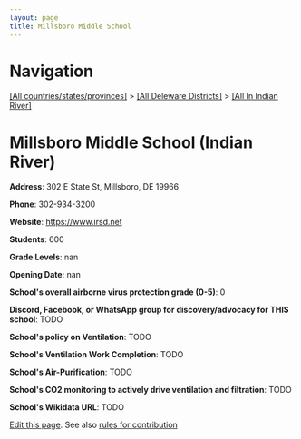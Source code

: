 ```yaml
---
layout: page
title: Millsboro Middle School
---
```

# Navigation

[[All countries/states/provinces]](../../..) > [[All Deleware Districts]](../..) > [[All In Indian River]](..)

# Millsboro Middle School (Indian River)

**Address**: 302 E State St, Millsboro, DE 19966

**Phone**: 302-934-3200

**Website**: <https://www.irsd.net>

**Students**: 600

**Grade Levels**: nan

**Opening Date**: nan

**School's overall airborne virus protection grade (0-5)**: 0

**Discord, Facebook, or WhatsApp group for discovery/advocacy for THIS school**: TODO

**School's policy on Ventilation**: TODO

**School's Ventilation Work Completion**: TODO

**School's Air-Purification**: TODO

**School's CO2 monitoring to actively drive ventilation and filtration**: TODO

**School's Wikidata URL**: TODO


[Edit this page](https://github.com/ventilate-schools/DE/edit/main/./Indian_River/Millsboro_Middle_School.md). See also [rules for contribution](../../../contribution-rules/)